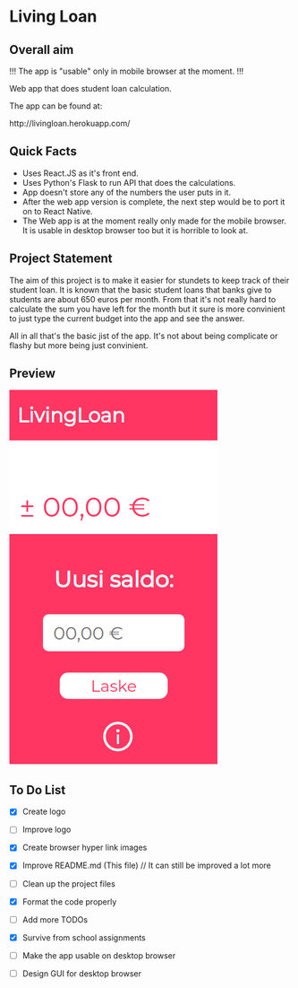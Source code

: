 <h1> Living Loan </h1>

<h2>Overall aim</h2>
<p> !!! The app is "usable" only in mobile browser at the moment. !!!
<p> Web app that does student loan calculation.</p> 
<p>The app can be found at: </p>
<a>http://livingloan.herokuapp.com/</a> 

<h2>Quick Facts</h2>

- Uses React.JS as it's front end.
- Uses Python's Flask to run API that does the calculations.
- App doesn't store any of the numbers the user puts in it.
- After the web app version is complete, the next step would be to port it on to React Native.
- The Web app is at the moment really only made for the mobile browser. It is usable in desktop browser too but it is horrible to look at.

<h2>Project Statement</h2>
<p>The aim of this project is to make it easier for stundets to keep track of their student loan. It is known that the basic student loans that banks give to students are about 650 euros per month. From that it's not really hard to calculate the sum you have left for the month but it sure is more convinient to just type the current budget into the app and see the answer.</p>
<p>All in all that's the basic jist of the app. It's not about being complicate or flashy but more being just convinient. 


<h2>Preview</h2>

<img src="./src/assets/livingloan_prew1.png">

<h2>To Do List</h2>

- [x] Create logo
- [ ] Improve logo
- [x] Create browser hyper link images
- [x] Improve README.md (This file) // It can still be improved a lot more
- [ ] Clean up the project files
- [x] Format the code properly
- [ ] Add more TODOs
- [x] Survive from school assignments
- [ ] Make the app usable on desktop browser
- [ ] Design GUI for desktop browser

  



